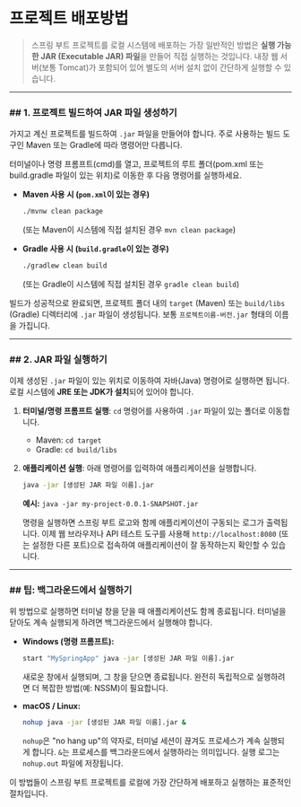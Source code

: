 # 프로젝트 배포방법
> 스프링 부트 프로젝트를 로컬 시스템에 배포하는 가장 일반적인 방법은 **실행 가능한 JAR (Executable JAR) 파일**을 만들어 직접 실행하는 것입니다.
> 내장 웹 서버(보통 Tomcat)가 포함되어 있어 별도의 서버 설치 없이 간단하게 실행할 수 있습니다.

-----

### \#\# 1. 프로젝트 빌드하여 JAR 파일 생성하기

가지고 계신 프로젝트를 빌드하여 `.jar` 파일을 만들어야 합니다. 주로 사용하는 빌드 도구인 Maven 또는 Gradle에 따라 명령어만 다릅니다.

터미널이나 명령 프롬프트(cmd)를 열고, 프로젝트의 루트 폴더(pom.xml 또는 build.gradle 파일이 있는 위치)로 이동한 후 다음 명령어를 실행하세요.

  * **Maven 사용 시 (`pom.xml`이 있는 경우)**

    ```bash
    ./mvnw clean package
    ```

    (또는 Maven이 시스템에 직접 설치된 경우 `mvn clean package`)

  * **Gradle 사용 시 (`build.gradle`이 있는 경우)**

    ```bash
    ./gradlew clean build
    ```

    (또는 Gradle이 시스템에 직접 설치된 경우 `gradle clean build`)

빌드가 성공적으로 완료되면, 프로젝트 폴더 내의 `target` (Maven) 또는 `build/libs` (Gradle) 디렉터리에 `.jar` 파일이 생성됩니다. 보통 `프로젝트이름-버전.jar` 형태의 이름을 가집니다.

-----

### \#\# 2. JAR 파일 실행하기

이제 생성된 `.jar` 파일이 있는 위치로 이동하여 자바(Java) 명령어로 실행하면 됩니다. 로컬 시스템에 **JRE 또는 JDK가 설치**되어 있어야 합니다.

1.  **터미널/명령 프롬프트 실행**: `cd` 명령어를 사용하여 `.jar` 파일이 있는 폴더로 이동합니다.

      * Maven: `cd target`
      * Gradle: `cd build/libs`

2.  **애플리케이션 실행**: 아래 명령어를 입력하여 애플리케이션을 실행합니다.

    ```bash
    java -jar [생성된 JAR 파일 이름].jar
    ```

    **예시:** `java -jar my-project-0.0.1-SNAPSHOT.jar`

    명령을 실행하면 스프링 부트 로고와 함께 애플리케이션이 구동되는 로그가 출력됩니다. 이제 웹 브라우저나 API 테스트 도구를 사용해 `http://localhost:8080` (또는 설정한 다른 포트)으로 접속하여 애플리케이션이 잘 동작하는지 확인할 수 있습니다.

-----

### \#\# 팁: 백그라운드에서 실행하기

위 방법으로 실행하면 터미널 창을 닫을 때 애플리케이션도 함께 종료됩니다. 터미널을 닫아도 계속 실행되게 하려면 백그라운드에서 실행해야 합니다.

  * **Windows (명령 프롬프트):**

    ```bash
    start "MySpringApp" java -jar [생성된 JAR 파일 이름].jar
    ```

    새로운 창에서 실행되며, 그 창을 닫으면 종료됩니다. 완전히 독립적으로 실행하려면 더 복잡한 방법(예: NSSM)이 필요합니다.

  * **macOS / Linux:**

    ```bash
    nohup java -jar [생성된 JAR 파일 이름].jar &
    ```

    `nohup`은 "no hang up"의 약자로, 터미널 세션이 끊겨도 프로세스가 계속 실행되게 합니다. `&`는 프로세스를 백그라운드에서 실행하라는 의미입니다. 실행 로그는 `nohup.out` 파일에 저장됩니다.

이 방법들이 스프링 부트 프로젝트를 로컬에 가장 간단하게 배포하고 실행하는 표준적인 절차입니다.
